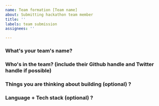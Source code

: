 ```yaml
---
name: Team formation [Team name]
about: Submitting hackathon team member
title: ''
labels: team submission
assignees: ''

---
```


### What's your team's name? 


### Who's in the team? (include their Github handle and Twitter handle if possible)


### Things you are thinking about building (optional) ? 


### Language + Tech stack (optional) ?
